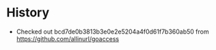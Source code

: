 # History

- Checked out bcd7de0b3813b3e0e2e5204a4f0d61f7b360ab50 from https://github.com/allinurl/goaccess


